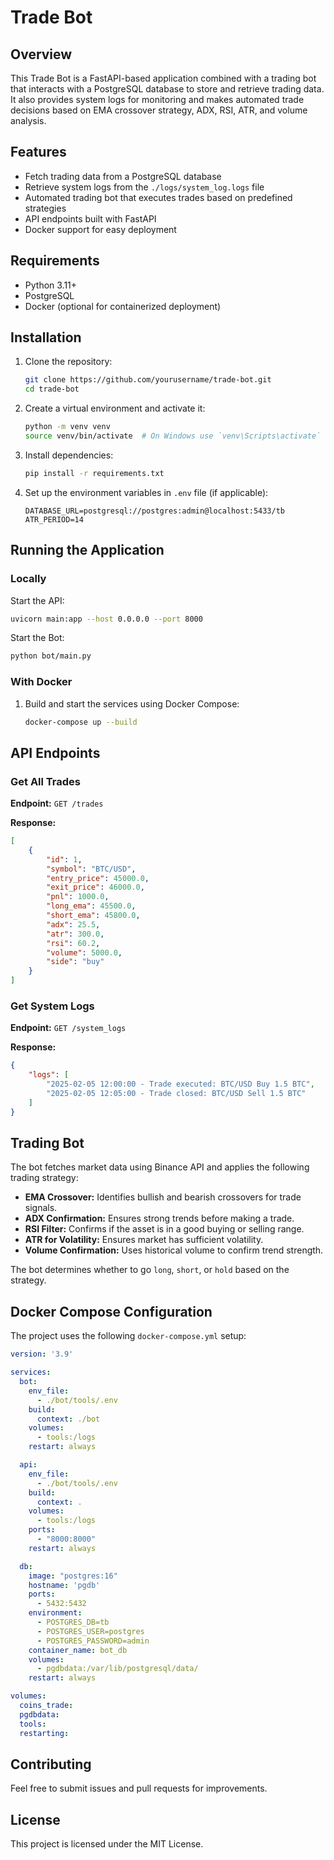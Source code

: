# Trade Bot

## Overview
This Trade Bot is a FastAPI-based application combined with a trading bot that interacts with a PostgreSQL database to store and retrieve trading data. It also provides system logs for monitoring and makes automated trade decisions based on EMA crossover strategy, ADX, RSI, ATR, and volume analysis.

## Features
- Fetch trading data from a PostgreSQL database
- Retrieve system logs from the `./logs/system_log.logs` file
- Automated trading bot that executes trades based on predefined strategies
- API endpoints built with FastAPI
- Docker support for easy deployment

## Requirements
- Python 3.11+
- PostgreSQL
- Docker (optional for containerized deployment)

## Installation
1. Clone the repository:
   ```sh
   git clone https://github.com/yourusername/trade-bot.git
   cd trade-bot
   ```

2. Create a virtual environment and activate it:
   ```sh
   python -m venv venv
   source venv/bin/activate  # On Windows use `venv\Scripts\activate`
   ```

3. Install dependencies:
   ```sh
   pip install -r requirements.txt
   ```

4. Set up the environment variables in `.env` file (if applicable):
   ```env
   DATABASE_URL=postgresql://postgres:admin@localhost:5433/tb
   ATR_PERIOD=14
   ```

## Running the Application
### Locally
Start the API:
```sh
uvicorn main:app --host 0.0.0.0 --port 8000
```

Start the Bot:
```sh
python bot/main.py
```

### With Docker
1. Build and start the services using Docker Compose:
   ```sh
   docker-compose up --build
   ```

## API Endpoints
### Get All Trades
**Endpoint:** `GET /trades`

**Response:**
```json
[
    {
        "id": 1,
        "symbol": "BTC/USD",
        "entry_price": 45000.0,
        "exit_price": 46000.0,
        "pnl": 1000.0,
        "long_ema": 45500.0,
        "short_ema": 45800.0,
        "adx": 25.5,
        "atr": 300.0,
        "rsi": 60.2,
        "volume": 5000.0,
        "side": "buy"
    }
]
```

### Get System Logs
**Endpoint:** `GET /system_logs`

**Response:**
```json
{
    "logs": [
        "2025-02-05 12:00:00 - Trade executed: BTC/USD Buy 1.5 BTC",
        "2025-02-05 12:05:00 - Trade closed: BTC/USD Sell 1.5 BTC"
    ]
}
```

## Trading Bot
The bot fetches market data using Binance API and applies the following trading strategy:
- **EMA Crossover:** Identifies bullish and bearish crossovers for trade signals.
- **ADX Confirmation:** Ensures strong trends before making a trade.
- **RSI Filter:** Confirms if the asset is in a good buying or selling range.
- **ATR for Volatility:** Ensures market has sufficient volatility.
- **Volume Confirmation:** Uses historical volume to confirm trend strength.

The bot determines whether to go `long`, `short`, or `hold` based on the strategy.

## Docker Compose Configuration
The project uses the following `docker-compose.yml` setup:
```yaml
version: '3.9'

services:
  bot:
    env_file:
      - ./bot/tools/.env
    build:
      context: ./bot
    volumes:
      - tools:/logs
    restart: always

  api:
    env_file:
      - ./bot/tools/.env
    build:
      context: .
    volumes:
      - tools:/logs
    ports:
      - "8000:8000"
    restart: always

  db:
    image: "postgres:16"
    hostname: 'pgdb'
    ports:
      - 5432:5432
    environment:
      - POSTGRES_DB=tb
      - POSTGRES_USER=postgres
      - POSTGRES_PASSWORD=admin
    container_name: bot_db
    volumes:
      - pgdbdata:/var/lib/postgresql/data/
    restart: always

volumes:
  coins_trade:
  pgdbdata:
  tools:
  restarting:
```

## Contributing
Feel free to submit issues and pull requests for improvements.

## License
This project is licensed under the MIT License.

